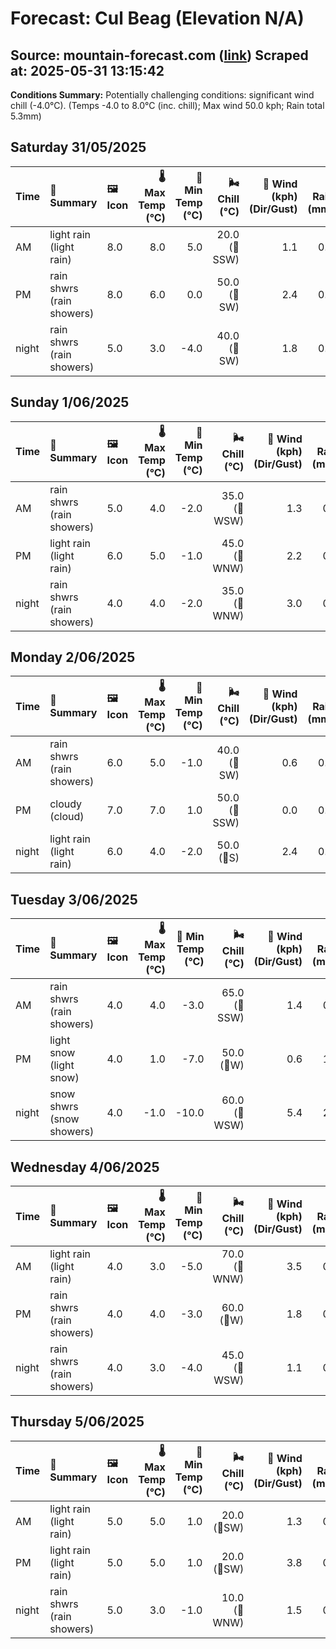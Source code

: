 # Forecast: Cul Beag (Elevation N/A)
**Source:** mountain-forecast.com ([link](https://www.mountain-forecast.com/peaks/Cul-Beag/forecasts/769))
**Scraped at:** 2025-05-31 13:15:42
---

**Conditions Summary:** Potentially challenging conditions: significant wind chill (-4.0°C). (Temps -4.0 to 8.0°C (inc. chill); Max wind 50.0 kph; Rain total 5.3mm)

## Saturday 31/05/2025
| **Time** | **📝 Summary** | **🖼️ Icon** | **🌡️ Max Temp (°C)** | **🥶 Min Temp (°C)** | **🌬️ Chill (°C)** | **💨 Wind (kph) (Dir/Gust)** | **💧 Rain (mm)** | **❄️ Snow (cm)** | **☁️ Cloud Base (m)** | **🧊 Freezing Lvl (m)** |
|:------- |:------- |:----- |--------------: |-------------: |-----------: |---------------------: |---------: |----------: |---------------: |----------------: |
| AM      | light rain<br><span class="icon-desc">(light rain)</span> | 8.0 | 8.0 | 5.0 | 20.0<br>(🧭SSW) | 1.1 | 0.0 | 300 | 2100 |
| PM      | rain shwrs<br><span class="icon-desc">(rain showers)</span> | 8.0 | 6.0 | 0.0 | 50.0<br>(🧭SW) | 2.4 | 0.0 | 250 | 1900 |
| night   | rain shwrs<br><span class="icon-desc">(rain showers)</span> | 5.0 | 3.0 | -4.0 | 40.0<br>(🧭SW) | 1.8 | 0.0 | 1600 | 1350 |

## Sunday 1/06/2025
| **Time** | **📝 Summary** | **🖼️ Icon** | **🌡️ Max Temp (°C)** | **🥶 Min Temp (°C)** | **🌬️ Chill (°C)** | **💨 Wind (kph) (Dir/Gust)** | **💧 Rain (mm)** | **❄️ Snow (cm)** | **☁️ Cloud Base (m)** | **🧊 Freezing Lvl (m)** |
|:------- |:------- |:----- |--------------: |-------------: |-----------: |---------------------: |---------: |----------: |---------------: |----------------: |
| AM      | rain shwrs<br><span class="icon-desc">(rain showers)</span> | 5.0 | 4.0 | -2.0 | 35.0<br>(🧭WSW) | 1.3 | 0.0 | 200 | 1300 |
| PM      | light rain<br><span class="icon-desc">(light rain)</span> | 6.0 | 5.0 | -1.0 | 45.0<br>(🧭WNW) | 2.2 | 0.0 | 550 | 1700 |
| night   | rain shwrs<br><span class="icon-desc">(rain showers)</span> | 4.0 | 4.0 | -2.0 | 35.0<br>(🧭WNW) | 3.0 | 0.0 | 300 | 1300 |

## Monday 2/06/2025
| **Time** | **📝 Summary** | **🖼️ Icon** | **🌡️ Max Temp (°C)** | **🥶 Min Temp (°C)** | **🌬️ Chill (°C)** | **💨 Wind (kph) (Dir/Gust)** | **💧 Rain (mm)** | **❄️ Snow (cm)** | **☁️ Cloud Base (m)** | **🧊 Freezing Lvl (m)** |
|:------- |:------- |:----- |--------------: |-------------: |-----------: |---------------------: |---------: |----------: |---------------: |----------------: |
| AM      | rain shwrs<br><span class="icon-desc">(rain showers)</span> | 6.0 | 5.0 | -1.0 | 40.0<br>(🧭SW) | 0.6 | 0.0 | 1450 | 1350 |
| PM      | cloudy<br><span class="icon-desc">(cloud)</span> | 7.0 | 7.0 | 1.0 | 50.0<br>(🧭SSW) | 0.0 | 0.0 | 850 | 1650 |
| night   | light rain<br><span class="icon-desc">(light rain)</span> | 6.0 | 4.0 | -2.0 | 50.0<br>(🧭S) | 2.4 | 0.0 | 350 | 1650 |

## Tuesday 3/06/2025
| **Time** | **📝 Summary** | **🖼️ Icon** | **🌡️ Max Temp (°C)** | **🥶 Min Temp (°C)** | **🌬️ Chill (°C)** | **💨 Wind (kph) (Dir/Gust)** | **💧 Rain (mm)** | **❄️ Snow (cm)** | **☁️ Cloud Base (m)** | **🧊 Freezing Lvl (m)** |
|:------- |:------- |:----- |--------------: |-------------: |-----------: |---------------------: |---------: |----------: |---------------: |----------------: |
| AM      | rain shwrs<br><span class="icon-desc">(rain showers)</span> | 4.0 | 4.0 | -3.0 | 65.0<br>(🧭SSW) | 1.4 | 0.0 | 200 | 1300 |
| PM      | light snow<br><span class="icon-desc">(light snow)</span> | 4.0 | 1.0 | -7.0 | 50.0<br>(🧭W) | 0.6 | 1.0 | 300 | 1200 |
| night   | snow shwrs<br><span class="icon-desc">(snow showers)</span> | 4.0 | -1.0 | -10.0 | 60.0<br>(🧭WSW) | 5.4 | 2.0 | 250 | 700 |

## Wednesday 4/06/2025
| **Time** | **📝 Summary** | **🖼️ Icon** | **🌡️ Max Temp (°C)** | **🥶 Min Temp (°C)** | **🌬️ Chill (°C)** | **💨 Wind (kph) (Dir/Gust)** | **💧 Rain (mm)** | **❄️ Snow (cm)** | **☁️ Cloud Base (m)** | **🧊 Freezing Lvl (m)** |
|:------- |:------- |:----- |--------------: |-------------: |-----------: |---------------------: |---------: |----------: |---------------: |----------------: |
| AM      | light rain<br><span class="icon-desc">(light rain)</span> | 4.0 | 3.0 | -5.0 | 70.0<br>(🧭WNW) | 3.5 | 0.0 | 100 | 1300 |
| PM      | rain shwrs<br><span class="icon-desc">(rain showers)</span> | 4.0 | 4.0 | -3.0 | 60.0<br>(🧭W) | 1.8 | 0.0 | 100 | 1200 |
| night   | rain shwrs<br><span class="icon-desc">(rain showers)</span> | 4.0 | 3.0 | -4.0 | 45.0<br>(🧭WSW) | 1.1 | 0.0 | 750 | 1150 |

## Thursday 5/06/2025
| **Time** | **📝 Summary** | **🖼️ Icon** | **🌡️ Max Temp (°C)** | **🥶 Min Temp (°C)** | **🌬️ Chill (°C)** | **💨 Wind (kph) (Dir/Gust)** | **💧 Rain (mm)** | **❄️ Snow (cm)** | **☁️ Cloud Base (m)** | **🧊 Freezing Lvl (m)** |
|:------- |:------- |:----- |--------------: |-------------: |-----------: |---------------------: |---------: |----------: |---------------: |----------------: |
| AM      | light rain<br><span class="icon-desc">(light rain)</span> | 5.0 | 5.0 | 1.0 | 20.0<br>(🧭SW) | 1.3 | 0.0 | 250 | 1400 |
| PM      | light rain<br><span class="icon-desc">(light rain)</span> | 5.0 | 5.0 | 1.0 | 20.0<br>(🧭SW) | 3.8 | 0.0 | 50 | 1550 |
| night   | rain shwrs<br><span class="icon-desc">(rain showers)</span> | 5.0 | 3.0 | -1.0 | 10.0<br>(🧭WNW) | 1.5 | 0.0 | 100 | 1400 |